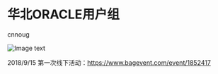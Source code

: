 # 华北ORACLE用户组
cnnoug

![Image text](https://github.com/sky800719/cnnoug/blob/master/%E5%8D%8E%E5%8C%97ORACLE%E7%94%A8%E6%88%B7%E7%BB%84.jpg)

2018/9/15 第一次线下活动：https://www.bagevent.com/event/1852417
